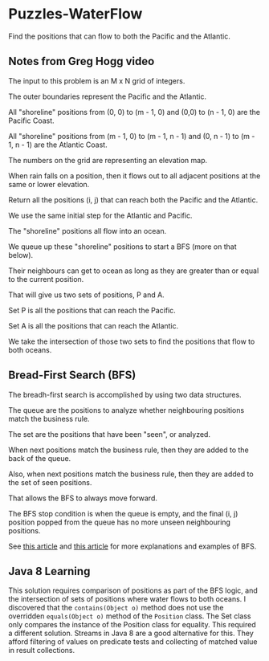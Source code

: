 # Puzzles-WaterFlow

Find the positions that can flow to both the Pacific and the Atlantic.

## Notes from Greg Hogg video

The input to this problem is an M x N grid of integers.

The outer boundaries represent the Pacific and the Atlantic.

All "shoreline" positions from (0, 0) to (m - 1, 0) and (0,0) to (n - 1, 0) are the Pacific Coast.

All "shoreline" positions from (m - 1, 0) to (m - 1, n - 1) and (0, n - 1) to (m - 1, n - 1) are the Atlantic Coast.

The numbers on the grid are representing an elevation map.

When rain falls on a position, then it flows out to all adjacent positions at the same or lower elevation.

Return all the positions (i, j) that can reach both the Pacific and the Atlantic.

We use the same initial step for the Atlantic and Pacific.

The "shoreline" positions all flow into an ocean.

We queue up these "shoreline" positions to start a BFS (more on that below).

Their neighbours can get to ocean as long as they are greater than or equal to the current position.

That will give us two sets of positions, P and A.

Set P is all the positions that can reach the Pacific.

Set A is all the positions that can reach the Atlantic.

We take the intersection of those two sets to find the positions that flow to both oceans.

## Bread-First Search (BFS)

The breadh-first search is accomplished by using two data structures.

The queue are the positions to analyze whether neighbouring positions match the business rule.

The set are the positions that have been "seen", or analyzed.

When next positions match the business rule, then they are added to the back of the queue.

Also, when next positions match the business rule, then they are added to the set of seen positions.

That allows the BFS to always move forward.

The BFS stop condition is when the queue is empty, and the final (i, j) position
popped from the queue has no more unseen neighbouring positions.

See
[this article](https://www.programiz.com/dsa/graph-bfs)
and
[this article](https://www.geeksforgeeks.org/breadth-first-search-or-bfs-for-a-graph/)
for more explanations and examples of BFS.

## Java 8 Learning

This solution requires comparison of positions as part of the BFS logic,
and the intersection of sets of positions where water flows to both oceans.
I discovered that the `contains(Object o)` method does not use the
overridden `equals(Object o)` method of the `Position` class.
The Set class only compares the instance of the Position class for equality.
This required a different solution. Streams in Java 8 are a good alternative
for this. They afford filtering of values on predicate tests and collecting
of matched value in result collections.
